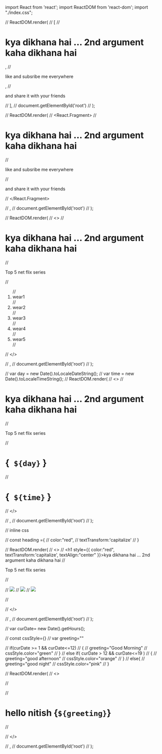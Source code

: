 import React from 'react';
import ReactDOM from 'react-dom';
import "./index.css";

// ReactDOM.render(
//   [
//   <h1>kya dikhana hai ... 2nd argument kaha dikhana hai </h1>,
//   <p>like and subsribe me everywhere</p>,
//   <p> and share it with your friends</p>
//   ],
//   document.getElementById('root')
// );

// ReactDOM.render(
//   <React.Fragment>
//    <h1>kya dikhana hai ... 2nd argument kaha dikhana hai </h1>
//   <p>like and subsribe me everywhere</p>
//   <p> and share it with your friends</p>

//   </React.Fragment>
  
//   ,
//   document.getElementById('root')
// );

// ReactDOM.render(
//     <>
//      <h1>kya dikhana hai ... 2nd argument kaha dikhana hai </h1>
//     <p>Top 5 net flix series</p>
//     <ol start="1">
//       <li>wear1 </li>
//       <li>wear2 </li>
//       <li>wear3 </li>
//       <li>wear4 </li>
//       <li>wear5 </li>
//     </ol>
   
  
//     </>
    
//     ,
//     document.getElementById('root')
//   );

// var day = new Date().toLocaleDateString();
// var  time = new Date().toLocaleTimeString();
  // ReactDOM.render(
  //   <>
  //    <h1 contentEditable="true">kya dikhana hai ... 2nd argument kaha dikhana hai </h1>
  //   <p>Top 5 net flix series</p>
      
  //    <h1> {` ${day}` } </h1>
  //    <h1> {` ${time}` } </h1>
  
  //   </>
    
  //   ,
  //   document.getElementById('root')
  // );


  // inline css

  // const heading ={
  //   color:"red",
  //   textTransform:'capitalize'
  // }


  // ReactDOM.render(
  //     <>
  //      <h1 style={{ color:"red", textTransform:'capitalize', textAlign:"center" }}>kya dikhana hai ... 2nd argument kaha dikhana hai </h1>
  //     <p className="heading1">Top 5 net flix series</p>
       
  //      <div class="img-div">
  //       <img src="https://i.picsum.photos/id/465/536/354.jpg?hmac=WEXd5GqsLQ1Wiw0QZw0SEHS4wVLetFejAcyF-jkNH3A"/>
  //       <img src="https://i.picsum.photos/id/665/536/354.jpg?hmac=ZUP396BZVlcimGikLaoXdSIZnc1itqxDyMOlOJv84hU"/>
  //       <img src="https://picsum.photos/536/354"/>


  //      </div>
  //     </>
      
  //     ,
  //     document.getElementById('root')
  //   );

  
  // var curDate= new Date().getHours();

  // const cssStyle={}
  // var greeting=""

  // if(curDate >= 1 && curDate<=12)
  // {
  //   greeting="Good  Morning"
  //   cssStyle.color="green"
  // }
  // else if( curDate > 12 && curDate<=19 )
  // {
  //   greeting="good afternoon"
  //   cssStyle.color="orange"
  // }
  // else{
  //   greeting="good night"
  //   cssStyle.color="pink"
  // }

  //   ReactDOM.render(
  //     <>
     
        
  //        <div>


  //        <h1 >hello nitish <span style={cssStyle}> {`${greeting}`} </span></h1>
  //        </div>
        
       
        
       
  //     </>
      
  //     ,
  //     document.getElementById('root')
  //   );




    
